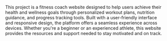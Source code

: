 This project is a fitness coach website designed to help users achieve their health and wellness goals through personalized workout plans, nutrition guidance, and progress tracking tools. 
Built with a user-friendly interface and responsive design, the platform offers a seamless experience across devices. 
Whether you're a beginner or an experienced athlete, this website provides the resources and support needed to stay motivated and on track.
